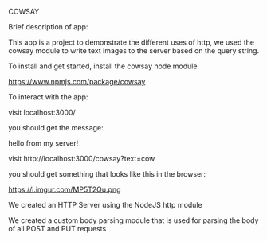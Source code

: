 COWSAY

Brief description of app:

This app is a project to demonstrate the different uses of http, we used the cowsay module to write text images to the server based on the query string.


To install and get started, install the cowsay node module.

https://www.npmjs.com/package/cowsay

To interact with the app:

visit localhost:3000/

you should get the message:

hello from my server!

visit http://localhost:3000/cowsay?text=cow

you should get something that looks like this in the browser:

https://i.imgur.com/MP5T2Qu.png

We created an HTTP Server using the NodeJS http module

We created a custom body parsing module that is used for parsing the body of all POST and PUT requests
